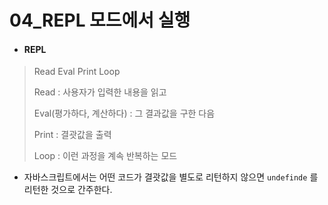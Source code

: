 # 04_REPL 모드에서 실행

* #### REPL

> Read Eval Print Loop
>
> Read : 사용자가 입력한 내용을 읽고 
>
> Eval(평가하다, 계산하다) : 그 결과값을 구한 다음 
>
> Print : 결괏값을 출력 
>
> Loop : 이런 과정을 계속 반복하는 모드 

* 자바스크립트에서는 어떤 코드가 결괏값을 별도로 리턴하지 않으면 `undefinde` 를 리턴한 것으로 간주한다. 